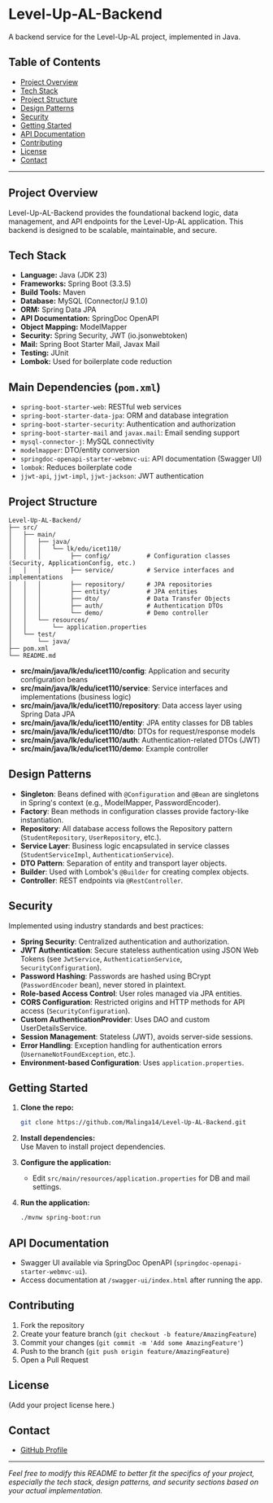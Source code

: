 # Level-Up-AL-Backend

A backend service for the Level-Up-AL project, implemented in Java.

## Table of Contents

- [Project Overview](#project-overview)
- [Tech Stack](#tech-stack)
- [Project Structure](#project-structure)
- [Design Patterns](#design-patterns)
- [Security](#security)
- [Getting Started](#getting-started)
- [API Documentation](#api-documentation)
- [Contributing](#contributing)
- [License](#license)
- [Contact](#contact)

---

## Project Overview

Level-Up-AL-Backend provides the foundational backend logic, data management, and API endpoints for the Level-Up-AL application. This backend is designed to be scalable, maintainable, and secure.

## Tech Stack

- **Language:** Java (JDK 23)
- **Frameworks:** Spring Boot (3.3.5)
- **Build Tools:** Maven
- **Database:** MySQL (Connector/J 9.1.0)
- **ORM:** Spring Data JPA
- **API Documentation:** SpringDoc OpenAPI
- **Object Mapping:** ModelMapper
- **Security:** Spring Security, JWT (io.jsonwebtoken)
- **Mail:** Spring Boot Starter Mail, Javax Mail
- **Testing:** JUnit
- **Lombok:** Used for boilerplate code reduction

## Main Dependencies (`pom.xml`)

- `spring-boot-starter-web`: RESTful web services
- `spring-boot-starter-data-jpa`: ORM and database integration
- `spring-boot-starter-security`: Authentication and authorization
- `spring-boot-starter-mail` and `javax.mail`: Email sending support
- `mysql-connector-j`: MySQL connectivity
- `modelmapper`: DTO/entity conversion
- `springdoc-openapi-starter-webmvc-ui`: API documentation (Swagger UI)
- `lombok`: Reduces boilerplate code
- `jjwt-api`, `jjwt-impl`, `jjwt-jackson`: JWT authentication

## Project Structure

```
Level-Up-AL-Backend/
├── src/
│   ├── main/
│   │   ├── java/
│   │   │   └── lk/edu/icet110/
│   │   │        ├── config/          # Configuration classes (Security, ApplicationConfig, etc.)
│   │   │        ├── service/         # Service interfaces and implementations
│   │   │        ├── repository/      # JPA repositories
│   │   │        ├── entity/          # JPA entities
│   │   │        ├── dto/             # Data Transfer Objects
│   │   │        ├── auth/            # Authentication DTOs
│   │   │        └── demo/            # Demo controller
│   │   └── resources/
│   │       └── application.properties
│   └── test/
│       └── java/
├── pom.xml
└── README.md
```

- **src/main/java/lk/edu/icet110/config**: Application and security configuration beans
- **src/main/java/lk/edu/icet110/service**: Service interfaces and implementations (business logic)
- **src/main/java/lk/edu/icet110/repository**: Data access layer using Spring Data JPA
- **src/main/java/lk/edu/icet110/entity**: JPA entity classes for DB tables
- **src/main/java/lk/edu/icet110/dto**: DTOs for request/response models
- **src/main/java/lk/edu/icet110/auth**: Authentication-related DTOs (JWT)
- **src/main/java/lk/edu/icet110/demo**: Example controller

## Design Patterns

- **Singleton**: Beans defined with `@Configuration` and `@Bean` are singletons in Spring's context (e.g., ModelMapper, PasswordEncoder).
- **Factory**: Bean methods in configuration classes provide factory-like instantiation.
- **Repository**: All database access follows the Repository pattern (`StudentRepository`, `UserRepository`, etc.).
- **Service Layer**: Business logic encapsulated in service classes (`StudentServiceImpl`, `AuthenticationService`).
- **DTO Pattern**: Separation of entity and transport layer objects.
- **Builder**: Used with Lombok's `@Builder` for creating complex objects.
- **Controller**: REST endpoints via `@RestController`.

## Security

Implemented using industry standards and best practices:

- **Spring Security**: Centralized authentication and authorization.
- **JWT Authentication**: Secure stateless authentication using JSON Web Tokens (see `JwtService`, `AuthenticationService`, `SecurityConfiguration`).
- **Password Hashing**: Passwords are hashed using BCrypt (`PasswordEncoder` bean), never stored in plaintext.
- **Role-based Access Control**: User roles managed via JPA entities.
- **CORS Configuration**: Restricted origins and HTTP methods for API access (`SecurityConfiguration`).
- **Custom AuthenticationProvider**: Uses DAO and custom UserDetailsService.
- **Session Management**: Stateless (JWT), avoids server-side sessions.
- **Error Handling**: Exception handling for authentication errors (`UsernameNotFoundException`, etc.).
- **Environment-based Configuration**: Uses `application.properties`.

## Getting Started

1. **Clone the repo:**
   ```bash
   git clone https://github.com/Malinga14/Level-Up-AL-Backend.git
   ```

2. **Install dependencies:**  
   Use Maven to install project dependencies.

3. **Configure the application:**  
   - Edit `src/main/resources/application.properties` for DB and mail settings.

4. **Run the application:**  
   ```bash
   ./mvnw spring-boot:run
   ```

## API Documentation

- Swagger UI available via SpringDoc OpenAPI (`springdoc-openapi-starter-webmvc-ui`).
- Access documentation at `/swagger-ui/index.html` after running the app.

## Contributing

1. Fork the repository
2. Create your feature branch (`git checkout -b feature/AmazingFeature`)
3. Commit your changes (`git commit -m 'Add some AmazingFeature'`)
4. Push to the branch (`git push origin feature/AmazingFeature`)
5. Open a Pull Request

## License

(Add your project license here.)

## Contact

- [GitHub Profile](https://github.com/Malinga14)

---

*Feel free to modify this README to better fit the specifics of your project, especially the tech stack, design patterns, and security sections based on your actual implementation.*
